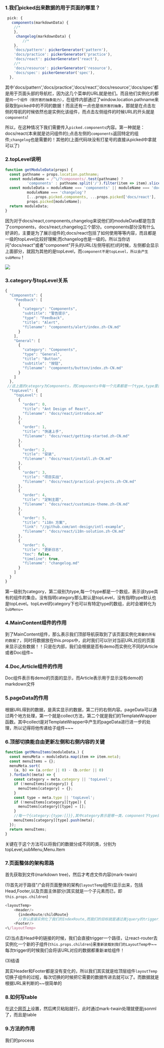 ### 1.我们picked出来数据的用于页面的哪里？
```js
 pick: {
   components(markdownData) {
    //*
    },
     changelog(markdownData) {
        //*
    },
    'docs/pattern': pickerGenerator('pattern'),
    'docs/practice': pickerGenerator('practice'),
    'docs/react': pickerGenerator('react'),
    //*
    'docs/resource': pickerGenerator('resource'),
    'docs/spec': pickerGenerator('spec'),
  },
```
其中'docs/pattern','docs/practice','docs/react','docs/resource','docs/spec'都是用于页面头部的导航栏，因为这几个菜单的URL就是他们。而且他们实例化的都是`同一个组件（很厉害的抽象能力）`，在组件内部通过了window.location.pathname来获取到picked中的不同的数据！而且还有一点也是`很厉害的抽象`，那就是在点击左侧的导航的时候依然也是实例化该组件，而点击左侧组件的时候URL的开头就是`components`!

所以，在这种情况下我们需要传入`picked.components`内容。第一种就是：docs/react(本来就是访问组件的);点击左侧的`components`返回特定的组件;`changelog`也是需要的！其他的(上面代码块没有打星号的直接从picked中拿就可以了)

### 2.topLevel说明
```js
function getModuleData(props) {
  const pathname = props.location.pathname;
  const moduleName = /^\/?components/.test(pathname) ?
          'components' : pathname.split('/').filter(item => item).slice(0, 2).join('/');
  const moduleData = moduleName === 'components' || moduleName === 'docs/react' ||
          moduleName === 'changelog'?
          [...props.picked.components, ...props.picked['docs/react'], ...props.picked.changelog] :
          props.picked[moduleName];
  return moduleData;
}
```
因为对于docs/react,components,changelog来说他们的moduleData都是包含了components，docs/react,changelog三个部分。components部分没有什么好讲的，主要是为了展示组件的;docs/react包括了如何使用等等内容，而且都是一级的topLevel比较好理解;而changelog也是一级的。所以当你访问"docs/react"或者"component"开头的URL(左侧导航栏)的时候，左侧都会显示上面部分，就因为其他的是topLevel，而`component不是topLevel，所以会产生subMenu`！

![](./react.PNG)

### 3.category与topLevel关系
```js
{
  "Components": {
    "Feedback": [
      {
        "category": "Components",
        "subtitle": "警告提示",
        "type": "Feedback",
        "title": "Alert",
        "filename": "components/alert/index.zh-CN.md"
      }
    ],
    "General": [
      {
        "category": "Components",
        "type": "General",
        "title": "Button",
        "subtitle": "按钮",
        "filename": "components/button/index.zh-CN.md"
      }
    ]
  },
 //这上面的category为Components，而Components中每一个元素都是一个type,type里面才是真实的数据
  "topLevel": {
    "topLevel": [
      {
        "order": 0,
        "title": "Ant Design of React",
        "filename": "docs/react/introduce.md"
      },
      {
        "order": 1,
        "title": "快速上手",
        "filename": "docs/react/getting-started.zh-CN.md"
      },
      {
        "order": 2,
        "title": "安装",
        "filename": "docs/react/install.zh-CN.md"
      },
      {
        "order": 3,
        "title": "项目实战",
        "filename": "docs/react/practical-projects.zh-CN.md"
      },
      {
        "order": 4,
        "title": "定制主题",
        "filename": "docs/react/customize-theme.zh-CN.md"
      },
      {
        "order": 5,
        "title": "i18n 方案",
        "link": "//github.com/ant-design/intl-example",
        "filename": "docs/react/i18n-solution.zh-CN.md"
      },
      {
        "order": 6,
        "title": "更新日志",
        "toc": false,
        "timeline": true,
        "filename": "changelog.md"
      }
    ]
  }
}
```
第一级别为category，第二级别为type,每一个type都是一个数组，表示该type具有的组件的集合。没有指明category那么默认是topLevel，没有指明type默认也是topLevel。topLevel的category下也可以有特定type的数组，此时会被转化为`SubMenu`~

### 4.MainContent组件的作用
到了MainContent组件，那么表示我们顶部导航获取到了该页面实例化`需要的所有的数据了`，同时将数据放在this.props中，此时我们可以针对当前URL对应的页面来显示这些数据！！只是在内部，我们会根据是否有demo而实例化不同的Article或者Doc组件~


### 4.Doc,Article组件的作用
Doc组件表示有demo的页面的显示，而Article表示用于显示没有demo的markdown文件


### 5.pageData的作用
根据URL得到的数据，是真实显示的数据，第二行的右侧内容。pageData可以通过两个地方处理，第一个就是collect方法，第二个就是我们的TemplateWrapper函数。其中collect是对TemplateWrapper中产生的pageData进行进一步的处理，所以记得将他传递给子组件~~~

### 6.顶部切换能自由更新左侧和右侧内容的关键
```js
function getMenuItems(moduleData,) {
  const menuMeta = moduleData.map(item => item.meta);
  const menuItems = {};
  menuMeta.sort(
    (a, b) => (a.order || 0) - (b.order || 0)
  ).forEach((meta) => {
    const category = meta.category || 'topLevel';
    if (!menuItems[category]) {
      menuItems[category] = {};
    }
    const type = meta.type || 'topLevel';
    if (!menuItems[category][type]) {
      menuItems[category][type] = [];
    }
    //每一个{category:{type:[]}},其中category表示是哪一类，component下type的Navigation会有很多组件的
    menuItems[category][type].push(meta);
  });
  return menuItems;
}
```
关键在于这个方法可以将我们的数据分成不同的类，分别为topLevel,subMenu,Menu.Item


### 7.页面整体的架构思路

首先获取到文件(markdown tree)，然后才考虑文件内容(mark-twain)

(1)首先对于路径"/"会将页面整体的架构(`layoutTemp`组件)显示出来，包括Head,Footer,以及页面主体部分(其实就是一个子元素而已，即`this.props.children`)
```js
<layoutTemp>
    <Header/>
      {indexRoute/childRoute}
      //默认直接实例化了我们的IndexRoute,而我们的目标就是通过类jquery的trigger方法来选择一个子组件进行实例化而已
    <Footer/>
<\/layoutTemp>
```

(2)当点击Head中的链接的时候，我们会直接trigger一个路径，让react-router去实例化一个新的子组件(`this.props.children`)来`重新装载到我们的LayoutTemp中`~~
每次trigger的时候我们会将该URL对应的数据都重新`灌`给组件！

(3)结语

其实Header和Footer都是没有变化的，所以我们其实就是给顶层组件`layoutTemp`切换子组件的过程，每次切换的时候把它需要的数据传进去就可以了。而数据就是根据URL来判断的~~很简单的

### 8.如何写table
在[这个网页上](http://www.tablesgenerator.com/text_tables#)设置，然后拷贝粘贴就行，此时通过mark-twain处理就便是jsonml了，而且是table

### 9.方法的作用
我们的process